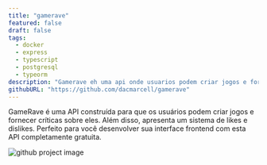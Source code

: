 ```yaml
---
title: "gamerave"
featured: false
draft: false
tags:
  - docker
  - express
  - typescript
  - postgresql
  - typeorm
description: "Gamerave eh uma api onde usuarios podem criar jogos e fornecer criticas sobre eles."
githubURL: "https://github.com/dacmarcell/gamerave"
---
```


GameRave é uma API construída para que os usuários podem criar jogos e fornecer críticas sobre eles. Além disso, apresenta um sistema de likes e dislikes. Perfeito para você desenvolver sua interface frontend com esta API completamente gratuita.

![github project image](/assets/projects/gamerave.png)
